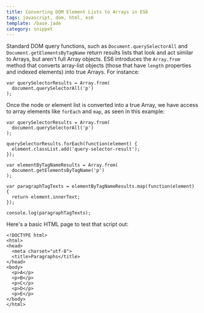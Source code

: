 ```yaml
---
title: Converting DOM Element Lists to Arrays in ES6
tags: javascript, dom, html, es6
template: /base.jade
category: snippet
---
```


Standard DOM query functions, such as `Document.querySelectorAll` and `Document.getElementsByTagName` return results lists that look and act similar to Arrays, but aren't full Array objects. ES6 introduces the `Array.from` method that converts array-list objects (those that have `length` properties and indexed elements) into true Arrays. For instance:

```
var querySelectorResults = Array.from(
  document.querySelectorAll('p')
);
```

Once the node or element list is converted into a true Array, we have access to array elements like `forEach` and `map`, as seen in this example:

```
var querySelectorResults = Array.from(
  document.querySelectorAll('p')
);

querySelectorResults.forEach(function(element) {
  element.classList.add('query-selector-result');
});

var elementByTagNameResults = Array.from(
  document.getElementsByTagName('p')
);

var paragraphTagTexts = elementByTagNameResults.map(function(element) {
  return element.innerText;
});

console.log(paragraphTagTexts);
```

Here's a basic HTML page to test that script out:

```
<!DOCTYPE html>
<html>
<head>
  <meta charset="utf-8">
  <title>Paragraphs</title>
</head>
<body>
  <p>A</p>
  <p>B</p>
  <p>C</p>
  <p>D</p>
  <p>E</p>
</body>
</html>
```
